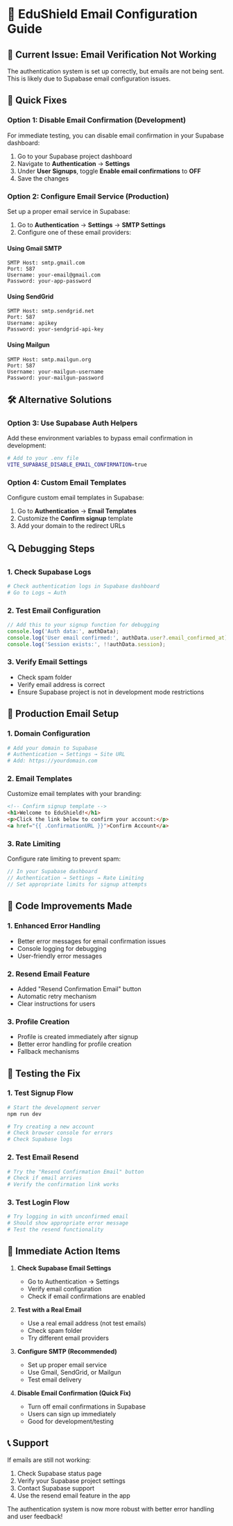 # 📧 EduShield Email Configuration Guide

## 🚨 Current Issue: Email Verification Not Working

The authentication system is set up correctly, but emails are not being sent. This is likely due to Supabase email configuration issues.

## 🔧 Quick Fixes

### Option 1: Disable Email Confirmation (Development)
For immediate testing, you can disable email confirmation in your Supabase dashboard:

1. Go to your Supabase project dashboard
2. Navigate to **Authentication** → **Settings**
3. Under **User Signups**, toggle **Enable email confirmations** to **OFF**
4. Save the changes

### Option 2: Configure Email Service (Production)
Set up a proper email service in Supabase:

1. Go to **Authentication** → **Settings** → **SMTP Settings**
2. Configure one of these email providers:

#### Using Gmail SMTP
```
SMTP Host: smtp.gmail.com
Port: 587
Username: your-email@gmail.com
Password: your-app-password
```

#### Using SendGrid
```
SMTP Host: smtp.sendgrid.net
Port: 587
Username: apikey
Password: your-sendgrid-api-key
```

#### Using Mailgun
```
SMTP Host: smtp.mailgun.org
Port: 587
Username: your-mailgun-username
Password: your-mailgun-password
```

## 🛠️ Alternative Solutions

### Option 3: Use Supabase Auth Helpers
Add these environment variables to bypass email confirmation in development:

```bash
# Add to your .env file
VITE_SUPABASE_DISABLE_EMAIL_CONFIRMATION=true
```

### Option 4: Custom Email Templates
Configure custom email templates in Supabase:

1. Go to **Authentication** → **Email Templates**
2. Customize the **Confirm signup** template
3. Add your domain to the redirect URLs

## 🔍 Debugging Steps

### 1. Check Supabase Logs
```bash
# Check authentication logs in Supabase dashboard
# Go to Logs → Auth
```

### 2. Test Email Configuration
```javascript
// Add this to your signup function for debugging
console.log('Auth data:', authData);
console.log('User email confirmed:', authData.user?.email_confirmed_at);
console.log('Session exists:', !!authData.session);
```

### 3. Verify Email Settings
- Check spam folder
- Verify email address is correct
- Ensure Supabase project is not in development mode restrictions

## 🚀 Production Email Setup

### 1. Domain Configuration
```bash
# Add your domain to Supabase
# Authentication → Settings → Site URL
# Add: https://yourdomain.com
```

### 2. Email Templates
Customize email templates with your branding:

```html
<!-- Confirm signup template -->
<h1>Welcome to EduShield!</h1>
<p>Click the link below to confirm your account:</p>
<a href="{{ .ConfirmationURL }}">Confirm Account</a>
```

### 3. Rate Limiting
Configure rate limiting to prevent spam:

```javascript
// In your Supabase dashboard
// Authentication → Settings → Rate Limiting
// Set appropriate limits for signup attempts
```

## 🔧 Code Improvements Made

### 1. Enhanced Error Handling
- Better error messages for email confirmation issues
- Console logging for debugging
- User-friendly error messages

### 2. Resend Email Feature
- Added "Resend Confirmation Email" button
- Automatic retry mechanism
- Clear instructions for users

### 3. Profile Creation
- Profile is created immediately after signup
- Better error handling for profile creation
- Fallback mechanisms

## 📱 Testing the Fix

### 1. Test Signup Flow
```bash
# Start the development server
npm run dev

# Try creating a new account
# Check browser console for errors
# Check Supabase logs
```

### 2. Test Email Resend
```bash
# Try the "Resend Confirmation Email" button
# Check if email arrives
# Verify the confirmation link works
```

### 3. Test Login Flow
```bash
# Try logging in with unconfirmed email
# Should show appropriate error message
# Test the resend functionality
```

## 🎯 Immediate Action Items

1. **Check Supabase Email Settings**
   - Go to Authentication → Settings
   - Verify email configuration
   - Check if email confirmations are enabled

2. **Test with a Real Email**
   - Use a real email address (not test emails)
   - Check spam folder
   - Try different email providers

3. **Configure SMTP (Recommended)**
   - Set up proper email service
   - Use Gmail, SendGrid, or Mailgun
   - Test email delivery

4. **Disable Email Confirmation (Quick Fix)**
   - Turn off email confirmations in Supabase
   - Users can sign up immediately
   - Good for development/testing

## 📞 Support

If emails are still not working:

1. Check Supabase status page
2. Verify your Supabase project settings
3. Contact Supabase support
4. Use the resend email feature in the app

The authentication system is now more robust with better error handling and user feedback!
